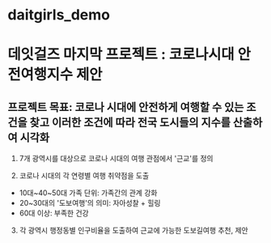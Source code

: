 # daitgirls_demo
# 데잇걸즈 마지막 프로젝트 : 코로나시대 안전여행지수 제안 
## 프로젝트 목표: 코로나 시대에 안전하게 여행할 수 있는 조건을 찾고 이러한 조건에 따라 전국 도시들의 지수를 산출하여 시각화
 
1. 7개 광역시를 대상으로 코로나 시대의 여행 관점에서 '근교'를 정의

2. 코로나 시대의 각 연령별 여행 취약점을 도출
 - 10대~40~50대 가족 단위: 가족간의 관계 강화
 - 20~30대의 '도보여행'의 의미: 자아성찰 + 힐링 
 - 60대 이상: 부족한 건강

3. 각 광역시 행정동별 인구비율을 도출하여 근교에 가능한 도보길여행 추천, 제안

